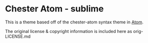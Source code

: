 # Chester Atom - sublime

This is a theme based off of the chester-atom syntax theme in [Atom](https://atom.io/themes/chester-atom-syntax).

The original license & copyright information is included here as orig-LICENSE.md